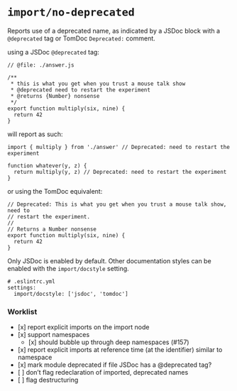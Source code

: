 `import/no-deprecated`
======================

Reports use of a deprecated name, as indicated by a JSDoc block with a `@deprecated` tag or TomDoc `Deprecated:` comment.

using a JSDoc `@deprecated` tag:

    // @file: ./answer.js

    /**
     * this is what you get when you trust a mouse talk show
     * @deprecated need to restart the experiment
     * @returns {Number} nonsense
     */
    export function multiply(six, nine) {
      return 42
    }

will report as such:

    import { multiply } from './answer' // Deprecated: need to restart the experiment

    function whatever(y, z) {
      return multiply(y, z) // Deprecated: need to restart the experiment
    }

or using the TomDoc equivalent:

    // Deprecated: This is what you get when you trust a mouse talk show, need to
    // restart the experiment.
    //
    // Returns a Number nonsense
    export function multiply(six, nine) {
      return 42
    }

Only JSDoc is enabled by default. Other documentation styles can be enabled with the `import/docstyle` setting.

    # .eslintrc.yml
    settings:
      import/docstyle: ['jsdoc', 'tomdoc']

### Worklist

-   \[x\] report explicit imports on the import node
-   \[x\] support namespaces
    -   \[x\] should bubble up through deep namespaces (\#157)
-   \[x\] report explicit imports at reference time (at the identifier) similar to namespace
-   \[x\] mark module deprecated if file JSDoc has a <span class="citation" data-cites="deprecated">@deprecated</span> tag?
-   \[ \] don’t flag redeclaration of imported, deprecated names
-   \[ \] flag destructuring
